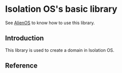 # Isolation OS's basic library

See [AlienOS](https://github.com/Godones/Alien/tree/isolation) to know how to use this library.

## Introduction

This library is used to create a domain in Isolation OS.


## Reference